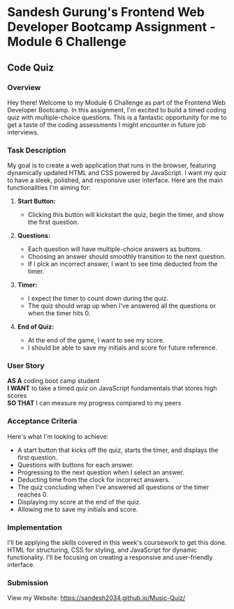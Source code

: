 # Sandesh Gurung's Frontend Web Developer Bootcamp Assignment - Module 6 Challenge

## Code Quiz

### Overview

Hey there! Welcome to my Module 6 Challenge as part of the Frontend Web Developer Bootcamp. In this assignment, I'm excited to build a timed coding quiz with multiple-choice questions. This is a fantastic opportunity for me to get a taste of the coding assessments I might encounter in future job interviews.

### Task Description

My goal is to create a web application that runs in the browser, featuring dynamically updated HTML and CSS powered by JavaScript. I want my quiz to have a sleek, polished, and responsive user interface. Here are the main functionalities I'm aiming for:

1. **Start Button:**
   - Clicking this button will kickstart the quiz, begin the timer, and show the first question.

2. **Questions:**
   - Each question will have multiple-choice answers as buttons.
   - Choosing an answer should smoothly transition to the next question.
   - If I pick an incorrect answer, I want to see time deducted from the timer.

3. **Timer:**
   - I expect the timer to count down during the quiz.
   - The quiz should wrap up when I've answered all the questions or when the timer hits 0.

4. **End of Quiz:**
   - At the end of the game, I want to see my score.
   - I should be able to save my initials and score for future reference.

### User Story

**AS A** coding boot camp student  
**I WANT** to take a timed quiz on JavaScript fundamentals that stores high scores  
**SO THAT** I can measure my progress compared to my peers

### Acceptance Criteria

Here's what I'm looking to achieve:

- A start button that kicks off the quiz, starts the timer, and displays the first question.
- Questions with buttons for each answer.
- Progressing to the next question when I select an answer.
- Deducting time from the clock for incorrect answers.
- The quiz concluding when I've answered all questions or the timer reaches 0.
- Displaying my score at the end of the quiz.
- Allowing me to save my initials and score.

### Implementation

I'll be applying the skills covered in this week's coursework to get this done. HTML for structuring, CSS for styling, and JavaScript for dynamic functionality. I'll be focusing on creating a responsive and user-friendly interface.

### Submission

View my Website: https://sandesh2034.github.io/Music-Quiz/
